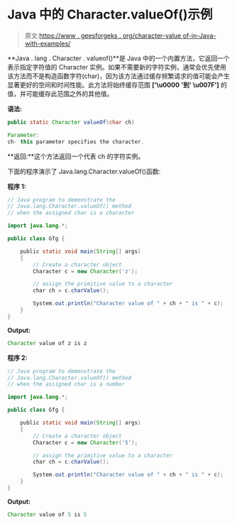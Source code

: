 # Java 中的 Character.valueOf()示例

> 原文:[https://www . geesforgeks . org/character-value of-in-Java-with-examples/](https://www.geeksforgeeks.org/character-valueof-in-java-with-examples/)

**Java . lang . Character . valueof()**是 Java 中的一个内置方法，它返回一个表示指定字符值的 Character 实例。如果不需要新的字符实例，通常会优先使用该方法而不是构造函数字符(char)，因为该方法通过缓存频繁请求的值可能会产生显著更好的空间和时间性能。此方法将始终缓存范围 **['\u0000 '到' \u007F']** 的值，并可能缓存此范围之外的其他值。

**语法:**

```java
public static Character valueOf(char ch)

Parameter: 
ch- this parameter specifies the character.

```

**返回:**这个方法返回一个代表 ch 的字符实例。

下面的程序演示了 Java.lang.Character.valueOf()函数:

**程序 1:**

```java
// Java program to demonstrate the
// Java.lang.Character.valueOf() method
// when the assigned char is a character

import java.lang.*;

public class Gfg {

    public static void main(String[] args)
    {
        // Create a character object
        Character c = new Character('z');

        // assign the primitive value to a character
        char ch = c.charValue();

        System.out.println("Character value of " + ch + " is " + c);
    }
}
```

**Output:**

```java
Character value of z is z

```

**程序 2:**

```java
// Java program to demonstrate the
// Java.lang.Character.valueOf() method
// when the assigned char is a number

import java.lang.*;

public class Gfg {

    public static void main(String[] args)
    {
        // Create a character object
        Character c = new Character('5');

        // assign the primitive value to a character
        char ch = c.charValue();

        System.out.println("Character value of " + ch + " is " + c);
    }
}
```

**Output:**

```java
Character value of 5 is 5

```